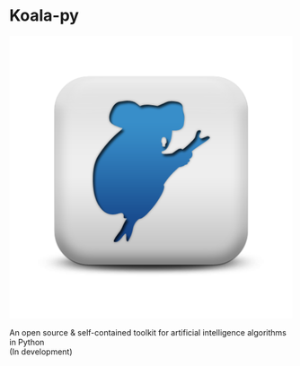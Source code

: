 # Koala-py

<p align="center">
  <img src="./Loala-py.png">
</p>

An open source & self-contained toolkit for artificial intelligence algorithms in Python <br>
(In development)
